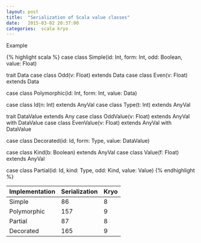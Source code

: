 ```yaml
---
layout: post
title:  "Serialization of Scala value classes"
date:   2015-03-02 20:37:00
categories:  scala kryo
---
```


Example

{% highlight scala %}
 case class Simple(id: Int, form: Int, odd: Boolean, value: Float)

  trait Data
  case class Odd(v: Float) extends Data
  case class Even(v: Float) extends Data

  case class Polymorphic(id: Int, form: Int, value: Data)

  case class Id(n: Int) extends AnyVal
  case class Type(t: Int) extends AnyVal

  trait DataValue extends Any
  case class OddValue(v: Float) extends AnyVal with DataValue
  case class EvenValue(v: Float) extends AnyVal with DataValue

  case class Decorated(id: Id, form: Type, value: DataValue)

  case class Kind(b: Boolean) extends AnyVal
  case class Value(f: Float) extends AnyVal

  case class Partial(id: Id, kind: Type, odd: Kind, value: Value)
{% endhighlight %}


| Implementation  | Serialization | Kryo |
| --------------  | ------------- | ---- |
| Simple          | 86            | 8    |
| Polymorphic     | 157           | 9    |
| Partial         | 87            | 8    |
| Decorated       | 165           | 9    |













